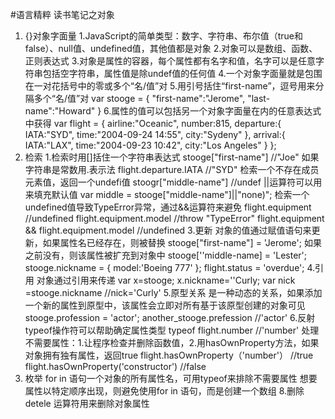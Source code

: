 #语言精粹 读书笔记之对象

1. {}对象字面量
   1.JavaScript的简单类型：数字、字符串、布尔值（true和false）、null值、undefined值，其他值都是对象
   2.对象可以是数组、函数、正则表达式
   3.对象是属性的容器，每个属性都有名字和值，名字可以是任意字符串包括空字符串，属性值是除undef值的任何值
    4.一个对象字面量就是包围在一对花括号中的零或多个“名/值”对
    5.用引号括住“first-name”，逗号用来分隔多个“名/值”对
       var stooge = {
           "first-name":"Jerome",
           "last-name":"Howard"
       }
    6.属性的值可以包括另一个对象字面量在内的任意表达式中获得
      var flight = {
          airline:"Oceanic",
          number:815,
          departure:{
              IATA:"SYD",
              time:"2004-09-24 14:55",
              city:"Sydeny"
          },
          arrival:{
              IATA:"LAX",
              time:"2004-09-23 10:42",
              city:"Los Angeles"
          }
      };
2. 检索
  1.检索时用[]括住一个字符串表达式 stooge["first-name"] //"Joe"
      如果字符串是常数用.表示法 flight.departure.IATA   //"SYD"
     检索一个不存在成员元素值，返回一个undefi值 stoogr["middle-name"] //undef
     ||运算符可以用来填充默认值 var middle = stooge["middle-name"]||"none)";
     检索一个undefined值导致TypeError异常，通过&&运算符来避免
       flight.equipment   //undefined
       flight.equipment.model  //throw "TypeError"
       flight.equipment && flight.equipment.model  //undefined
3.更新
     对象的值通过赋值语句来更新，如果属性名已经存在，则被替换
      stooge["first-name"] = 'Jerome';
      如果之前没有，则该属性被扩充到对象中
      stooge[''middle-name] = 'Lester';
      stooge.nickname = {
          model:'Boeing 777'
      };
      flight.status = 'overdue';
4.引用
  对象通过引用来传递
   var x=stooge;
   x.nickname=''Curly;
   var nick =stooge.nickname  //nick='Curly'
5.原型关系
   是一种动态的关系，如果添加一个新的属性到原型中，该属性会立即对所有基于该原型创建的对象可见
      stooge.profession = 'actor';
      another_stooge.prefession   //'actor'
6.反射
  typeof操作符可以帮助确定属性类型
   typeof flight.number    //'number'
   处理不需要属性：1.让程序检查并删除函数值，2.用hasOwnProperty方法，如果对象拥有独有属性，返回true
     flight.hasOwnProperty（'number'）  //true
     flight.hasOwnProperty('constructor')    //false
7. 枚举
  for in 语句一个对象的所有属性名，可用typeof来排除不需要属性
  想要属性以特定顺序出现，则避免使用for  in 语句，而是创建一个数组
8.删除   detele 运算符用来删除对象属性
